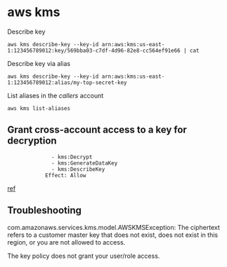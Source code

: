 # aws kms

Describe key

```
aws kms describe-key --key-id arn:aws:kms:us-east-1:123456789012:key/569bba03-c7df-4d96-82e8-cc564ef91e66 | cat
```

Describe key via alias

```
aws kms describe-key --key-id arn:aws:kms:us-east-1:123456789012:alias/my-top-secret-key
```

List aliases in the _callers_ account

```
aws kms list-aliases
```

## Grant cross-account access to a key for decryption

```
              - kms:Decrypt
              - kms:GenerateDataKey
              - kms:DescribeKey
            Effect: Allow
```

[ref](https://aws.amazon.com/premiumsupport/knowledge-center/cross-account-access-denied-error-s3/)


## Troubleshooting

com.amazonaws.services.kms.model.AWSKMSException: The ciphertext refers to a customer master key that does not exist, does not exist in this region, or you are not allowed to access.

The key policy does not grant your user/role access.
